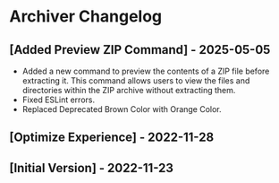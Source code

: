 # Archiver Changelog

## [Added Preview ZIP Command] - 2025-05-05

- Added a new command to preview the contents of a ZIP file before extracting it. This command allows users to view the files and directories within the ZIP archive without extracting them.
- Fixed ESLint errors.
- Replaced Deprecated Brown Color with Orange Color.
## [Optimize Experience] - 2022-11-28

## [Initial Version] - 2022-11-23
